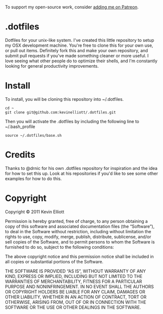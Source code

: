 To support my open-source work, consider [adding me on Patreon](https://www.patreon.com/kevinelliott).

# .dotfiles

Dotfiles for your unix-like system. I've created this little repository to setup my OSX development machine. You're free to clone this
for your own use, or pull out items. Definitely fork this and make your own repository, and submit pull requests if you've made
something cleaner or more useful. I love seeing what other people do to optimize their shells, and I'm constantly looking for
general productivity improvements.

# Install

To install, you will be cloning this repository into ~/.dotfiles.

	cd ~
	git clone git@github.com:kevinelliott/.dotfiles.git

Then you will activate the .dotfiles by including the following line to ~/.bash_profile

	source ~/.dotfiles/base.sh

# Credits

Thanks to @drnic for his own .dotfiles repository for inspiration and the idea for how to set this up. Look at his repositories if
you'd like to see some other examples for how to do this.

# Copyright

Copyright © 2011 Kevin Elliott

Permission is hereby granted, free of charge, to any person obtaining
a copy of this software and associated documentation files (the
“Software”), to deal in the Software without restriction, including
without limitation the rights to use, copy, modify, merge, publish,
distribute, sublicense, and/or sell copies of the Software, and to
permit persons to whom the Software is furnished to do so, subject to
the following conditions:

The above copyright notice and this permission notice shall be
included in all copies or substantial portions of the Software.

THE SOFTWARE IS PROVIDED “AS IS”, WITHOUT WARRANTY OF ANY KIND,
EXPRESS OR IMPLIED, INCLUDING BUT NOT LIMITED TO THE WARRANTIES OF
MERCHANTABILITY, FITNESS FOR A PARTICULAR PURPOSE AND
NONINFRINGEMENT. IN NO EVENT SHALL THE AUTHORS OR COPYRIGHT HOLDERS BE
LIABLE FOR ANY CLAIM, DAMAGES OR OTHER LIABILITY, WHETHER IN AN ACTION
OF CONTRACT, TORT OR OTHERWISE, ARISING FROM, OUT OF OR IN CONNECTION
WITH THE SOFTWARE OR THE USE OR OTHER DEALINGS IN THE SOFTWARE.
